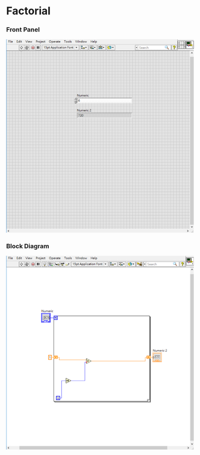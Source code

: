 # Factorial
### Front Panel
![Front Panel](https://github.com/Offliners/LabVIEW_projects/blob/master/Factorial/Factorial.vi%20Front%20Panel.png)

### Block Diagram
![Block Diagram](https://github.com/Offliners/LabVIEW_projects/blob/master/Factorial/Factorial.vi%20Block%20Diagram.png)
